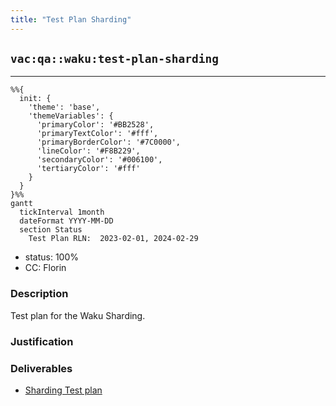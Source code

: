 ```yaml
---
title: "Test Plan Sharding"
---
```

## `vac:qa::waku:test-plan-sharding`
---

```mermaid
%%{ 
  init: { 
    'theme': 'base', 
    'themeVariables': { 
      'primaryColor': '#BB2528', 
      'primaryTextColor': '#fff', 
      'primaryBorderColor': '#7C0000', 
      'lineColor': '#F8B229', 
      'secondaryColor': '#006100', 
      'tertiaryColor': '#fff' 
    } 
  } 
}%%
gantt
  tickInterval 1month
  dateFormat YYYY-MM-DD 
  section Status
    Test Plan RLN:  2023-02-01, 2024-02-29
```

- status: 100%
- CC: Florin

### Description

Test plan for the Waku Sharding.


### Justification


### Deliverables

* [Sharding Test plan](https://www.notion.so/Sharding-fc4b21238cde41f3bed8c9aab016bd58)
